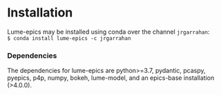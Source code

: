 # Installation

Lume-epics may be installed using conda over the channel `jrgarrahan`:
<br>
``` $ conda install lume-epics -c jrgarrahan ```
<br>

### Dependencies
The dependencies for lume-epics are python>=3.7, pydantic, pcaspy, pyepics, p4p, numpy, bokeh, lume-model, and an epics-base installation (>4.0.0).